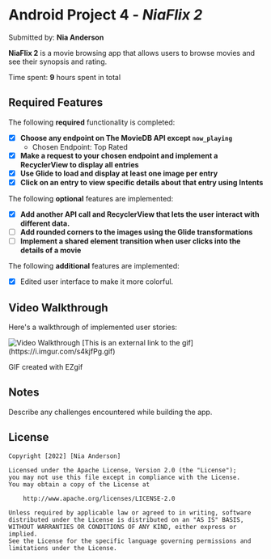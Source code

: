 # Android Project 4 - *NiaFlix 2*

Submitted by: **Nia Anderson**

**NiaFlix 2** is a movie browsing app that allows users to browse movies and see their synopsis and rating.

Time spent: **9** hours spent in total

## Required Features

The following **required** functionality is completed:

- [x] **Choose any endpoint on The MovieDB API except `now_playing`**
  - Chosen Endpoint: Top Rated
- [x] **Make a request to your chosen endpoint and implement a RecyclerView to display all entries**
- [x] **Use Glide to load and display at least one image per entry**
- [x] **Click on an entry to view specific details about that entry using Intents**

The following **optional** features are implemented:

- [x] **Add another API call and RecyclerView that lets the user interact with different data.** 
- [ ] **Add rounded corners to the images using the Glide transformations**
- [ ] **Implement a shared element transition when user clicks into the details of a movie**

The following **additional** features are implemented:

- [x] Edited user interface to make it more colorful.

## Video Walkthrough

Here's a walkthrough of implemented user stories:

<img src='https://i.imgur.com/s4kjfPg.gif' title='Video Walkthrough' width='' alt='Video Walkthrough' />
[This is an external link to the gif](https://i.imgur.com/s4kjfPg.gif)

<!-- Replace this with whatever GIF tool you used! -->
GIF created with EZgif
<!-- Recommended tools:
[Kap](https://getkap.co/) for macOS
[ScreenToGif](https://www.screentogif.com/) for Windows
[peek](https://github.com/phw/peek) for Linux. -->

## Notes

Describe any challenges encountered while building the app.

## License

    Copyright [2022] [Nia Anderson]

    Licensed under the Apache License, Version 2.0 (the "License");
    you may not use this file except in compliance with the License.
    You may obtain a copy of the License at

        http://www.apache.org/licenses/LICENSE-2.0

    Unless required by applicable law or agreed to in writing, software
    distributed under the License is distributed on an "AS IS" BASIS,
    WITHOUT WARRANTIES OR CONDITIONS OF ANY KIND, either express or implied.
    See the License for the specific language governing permissions and
    limitations under the License.
